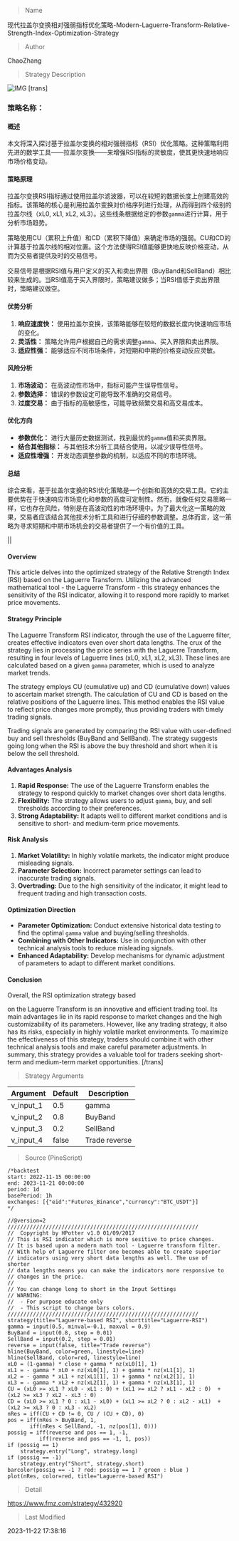 
> Name

现代拉盖尔变换相对强弱指标优化策略-Modern-Laguerre-Transform-Relative-Strength-Index-Optimization-Strategy

> Author

ChaoZhang

> Strategy Description

![IMG](https://www.fmz.com/upload/asset/1adb017518ad67c5ed5.png)
[trans]
### 策略名称：

#### 概述
本文将深入探讨基于拉盖尔变换的相对强弱指标（RSI）优化策略。这种策略利用先进的数学工具——拉盖尔变换——来增强RSI指标的灵敏度，使其更快速地响应市场价格变动。

#### 策略原理
拉盖尔变换RSI指标通过使用拉盖尔滤波器，可以在较短的数据长度上创建高效的指标。该策略的核心是利用拉盖尔变换对价格序列进行处理，从而得到四个级别的拉盖尔线（xL0, xL1, xL2, xL3）。这些线条根据给定的参数`gamma`进行计算，用于分析市场趋势。

策略使用CU（累积上升值）和CD（累积下降值）来确定市场的强弱。CU和CD的计算基于拉盖尔线的相对位置。这个方法使得RSI值能够更快地反映价格变动，从而为交易者提供及时的交易信号。

交易信号是根据RSI值与用户定义的买入和卖出界限（BuyBand和SellBand）相比较来生成的。当RSI值高于买入界限时，策略建议做多；当RSI值低于卖出界限时，策略建议做空。

#### 优势分析
1. **响应速度快：** 使用拉盖尔变换，该策略能够在较短的数据长度内快速响应市场的变化。
2. **灵活性：** 策略允许用户根据自己的需求调整`gamma`、买入界限和卖出界限。
3. **适应性强：** 能够适应不同市场条件，对短期和中期的价格变动反应灵敏。

#### 风险分析
1. **市场波动：** 在高波动性市场中，指标可能产生误导性信号。
2. **参数选择：** 错误的参数设定可能导致不准确的交易信号。
3. **过度交易：** 由于指标的高敏感性，可能导致频繁交易和高交易成本。

#### 优化方向
- **参数优化：** 进行大量历史数据测试，找到最优的`gamma`值和买卖界限。
- **结合其他指标：** 与其他技术分析工具结合使用，以减少误导性信号。
- **适应性增强：** 开发动态调整参数的机制，以适应不同的市场环境。

#### 总结
综合来看，基于拉盖尔变换的RSI优化策略是一个创新和高效的交易工具。它的主要优势在于快速响应市场变化和参数的高度可定制性。然而，就像任何交易策略一样，它也存在风险，特别是在高波动性的市场环境中。为了最大化这一策略的效果，交易者应该结合其他技术分析工具和进行仔细的参数调整。总体而言，这一策略为寻求短期和中期市场机会的交易者提供了一个有价值的工具。

||


#### Overview
This article delves into the optimized strategy of the Relative Strength Index (RSI) based on the Laguerre Transform. Utilizing the advanced mathematical tool - the Laguerre Transform - this strategy enhances the sensitivity of the RSI indicator, allowing it to respond more rapidly to market price movements.

#### Strategy Principle
The Laguerre Transform RSI indicator, through the use of the Laguerre filter, creates effective indicators even over short data lengths. The crux of the strategy lies in processing the price series with the Laguerre Transform, resulting in four levels of Laguerre lines (xL0, xL1, xL2, xL3). These lines are calculated based on a given `gamma` parameter, which is used to analyze market trends.

The strategy employs CU (cumulative up) and CD (cumulative down) values to ascertain market strength. The calculation of CU and CD is based on the relative positions of the Laguerre lines. This method enables the RSI value to reflect price changes more promptly, thus providing traders with timely trading signals.

Trading signals are generated by comparing the RSI value with user-defined buy and sell thresholds (BuyBand and SellBand). The strategy suggests going long when the RSI is above the buy threshold and short when it is below the sell threshold.

#### Advantages Analysis
1. **Rapid Response:** The use of the Laguerre Transform enables the strategy to respond quickly to market changes over short data lengths.
2. **Flexibility:** The strategy allows users to adjust `gamma`, buy, and sell thresholds according to their preferences.
3. **Strong Adaptability:** It adapts well to different market conditions and is sensitive to short- and medium-term price movements.

#### Risk Analysis
1. **Market Volatility:** In highly volatile markets, the indicator might produce misleading signals.
2. **Parameter Selection:** Incorrect parameter settings can lead to inaccurate trading signals.
3. **Overtrading:** Due to the high sensitivity of the indicator, it might lead to frequent trading and high transaction costs.

#### Optimization Direction
- **Parameter Optimization:** Conduct extensive historical data testing to find the optimal `gamma` value and buying/selling thresholds.
- **Combining with Other Indicators:** Use in conjunction with other technical analysis tools to reduce misleading signals.
- **Enhanced Adaptability:** Develop mechanisms for dynamic adjustment of parameters to adapt to different market conditions.

#### Conclusion
Overall, the RSI optimization strategy based

 on the Laguerre Transform is an innovative and efficient trading tool. Its main advantages lie in its rapid response to market changes and the high customizability of its parameters. However, like any trading strategy, it also has its risks, especially in highly volatile market environments. To maximize the effectiveness of this strategy, traders should combine it with other technical analysis tools and make careful parameter adjustments. In summary, this strategy provides a valuable tool for traders seeking short-term and medium-term market opportunities.
[/trans]

> Strategy Arguments



|Argument|Default|Description|
|----|----|----|
|v_input_1|0.5|gamma|
|v_input_2|0.8|BuyBand|
|v_input_3|0.2|SellBand|
|v_input_4|false|Trade reverse|


> Source (PineScript)

``` pinescript
/*backtest
start: 2022-11-15 00:00:00
end: 2023-11-21 00:00:00
period: 1d
basePeriod: 1h
exchanges: [{"eid":"Futures_Binance","currency":"BTC_USDT"}]
*/

//@version=2
////////////////////////////////////////////////////////////
//  Copyright by HPotter v1.0 01/09/2017
// This is RSI indicator which is more sesitive to price changes. 
// It is based upon a modern math tool - Laguerre transform filter.
// With help of Laguerre filter one becomes able to create superior 
// indicators using very short data lengths as well. The use of shorter 
// data lengths means you can make the indicators more responsive to 
// changes in the price.
//
// You can change long to short in the Input Settings 
// WARNING:
//  - For purpose educate only
//  - This script to change bars colors.
////////////////////////////////////////////////////////////
strategy(title="Laguerre-based RSI", shorttitle="Laguerre-RSI")
gamma = input(0.5, minval=-0.1, maxval = 0.9)
BuyBand = input(0.8, step = 0.01)
SellBand = input(0.2, step = 0.01)
reverse = input(false, title="Trade reverse")
hline(BuyBand, color=green, linestyle=line)
hline(SellBand, color=red, linestyle=line)
xL0 = (1-gamma) * close + gamma * nz(xL0[1], 1)
xL1 = - gamma * xL0 + nz(xL0[1], 1) + gamma * nz(xL1[1], 1)
xL2 = - gamma * xL1 + nz(xL1[1], 1) + gamma * nz(xL2[1], 1)
xL3 = - gamma * xL2 + nz(xL2[1], 1) + gamma * nz(xL3[1], 1)
CU = (xL0 >= xL1 ? xL0 - xL1 : 0) + (xL1 >= xL2 ? xL1 - xL2 : 0)  + (xL2 >= xL3 ? xL2 - xL3 : 0)
CD = (xL0 >= xL1 ? 0 : xL1 - xL0) + (xL1 >= xL2 ? 0 : xL2 - xL1)  + (xL2 >= xL3 ? 0 : xL3 - xL2)
nRes = iff(CU + CD != 0, CU / (CU + CD), 0)
pos = iff(nRes > BuyBand, 1,
	   iff(nRes < SellBand, -1, nz(pos[1], 0))) 
possig = iff(reverse and pos == 1, -1,
          iff(reverse and pos == -1, 1, pos))	   
if (possig == 1) 
    strategy.entry("Long", strategy.long)
if (possig == -1)
    strategy.entry("Short", strategy.short)	   	    
barcolor(possig == -1 ? red: possig == 1 ? green : blue )  
plot(nRes, color=red, title="Laguerre-based RSI")
```

> Detail

https://www.fmz.com/strategy/432920

> Last Modified

2023-11-22 17:38:16
